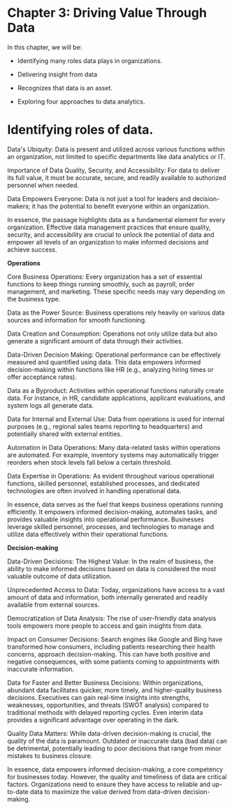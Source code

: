 # Chapter 3: Driving Value Through Data

In this chapter, we will be:

   * Identifying many roles data plays in organizations.

   * Delivering insight from data

   * Recognizes that data is an asset.

   * Exploring four approaches to data analytics.


# Identifying roles of data.

Data's Ubiquity: Data is present and utilized across various functions within an organization, not limited to specific departments like data analytics or IT.

Importance of Data Quality, Security, and Accessibility: For data to deliver its full value, it must be accurate, secure, and readily available to authorized personnel when needed.

Data Empowers Everyone: Data is not just a tool for leaders and decision-makers; it has the potential to benefit everyone within an organization.

In essence, the passage highlights data as a fundamental element for every organization. Effective data management practices that ensure quality, security, and accessibility are crucial to unlock the potential of data and empower all levels of an organization to make informed decisions and achieve success.

**Operations**

Core Business Operations: Every organization has a set of essential functions to keep things running smoothly, such as payroll, order management, and marketing. These specific needs may vary depending on the business type.

Data as the Power Source: Business operations rely heavily on various data sources and information for smooth functioning.

Data Creation and Consumption: Operations not only utilize data but also generate a significant amount of data through their activities.

Data-Driven Decision Making: Operational performance can be effectively measured and quantified using data. This data empowers informed decision-making within functions like HR (e.g., analyzing hiring times or offer acceptance rates).

Data as a Byproduct: Activities within operational functions naturally create data. For instance, in HR, candidate applications, applicant evaluations, and system logs all generate data.

Data for Internal and External Use: Data from operations is used for internal purposes (e.g., regional sales teams reporting to headquarters) and potentially shared with external entities.

Automation in Data Operations: Many data-related tasks within operations are automated. For example, inventory systems may automatically trigger reorders when stock levels fall below a certain threshold.

Data Expertise in Operations: As evident throughout various operational functions, skilled personnel, established processes, and dedicated technologies are often involved in handling operational data.

In essence, data serves as the fuel that keeps business operations running efficiently. It empowers informed decision-making, automates tasks, and provides valuable insights into operational performance. Businesses leverage skilled personnel, processes, and technologies to manage and utilize data effectively within their operational functions.

**Decision-making**

Data-Driven Decisions: The Highest Value: In the realm of business, the ability to make informed decisions based on data is considered the most valuable outcome of data utilization.

Unprecedented Access to Data: Today, organizations have access to a vast amount of data and information, both internally generated and readily available from external sources.

Democratization of Data Analysis: The rise of user-friendly data analysis tools empowers more people to access and gain insights from data.

Impact on Consumer Decisions: Search engines like Google and Bing have transformed how consumers, including patients researching their health concerns, approach decision-making. This can have both positive and negative consequences, with some patients coming to appointments with inaccurate information.

Data for Faster and Better Business Decisions: Within organizations, abundant data facilitates quicker, more timely, and higher-quality business decisions. Executives can gain real-time insights into strengths, weaknesses, opportunities, and threats (SWOT analysis) compared to traditional methods with delayed reporting cycles. Even interim data provides a significant advantage over operating in the dark.

Quality Data Matters: While data-driven decision-making is crucial, the quality of the data is paramount. Outdated or inaccurate data (bad data) can be detrimental, potentially leading to poor decisions that range from minor mistakes to business closure.

In essence, data empowers informed decision-making, a core competency for businesses today. However, the quality and timeliness of data are critical factors. Organizations need to ensure they have access to reliable and up-to-date data to maximize the value derived from data-driven decision-making.
